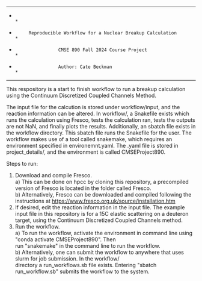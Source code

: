 **************************************************************************************
*                                                                                    *
*          Reproducible Workflow for a Nuclear Breakup Calculation                   *
*                     CMSE 890 Fall 2024 Course Project                              *
*                     Author: Cate Beckman                                           *
**************************************************************************************

This respository is a start to finish workflow to run a breakup calculation using the Continuum Discretized Coupled Channels Method. 

The input file for the calcution is stored under workflow/input, and the reaction information can be altered. 
In workflow/, a Snakefile exists which runs the calculation using Fresco, tests the calculation ran, tests the outputs
are not NaN, and finally plots the results. Additionally, an sbatch file exists in the workflow directory. This sbatch
file runs the Snakefile for the user. The workflow makes use of a tool called snakemake, which requires an environment 
specified in environemnt.yaml. The .yaml file is stored in project_details/, and the environment is called CMSEProject890.

Steps to run: 
1) Download and compile Fresco.                                                                                                             
   a) This can be done on hpcc by cloning this repository, a precompiled
   version of Fresco is located in the folder called Fresco.                                                                             
   b) Alternatively, Fresco can be downloaded and compiled following the instructions at https://www.fresco.org.uk/source/installation.htm
2) If desired, edit the reaction information in the input file. The example input file in this repository is
   for a 15C elastic scattering on a deuteron target, using the Continuum Discretized Coupled Channels method.                                             
3) Run the workflow.                                                                                                                                     
   a) To run the workflow, activate the environment in command line using "conda activate CMSEProject890". Then                        
      run "snakemake" in the command line to run the workflow.                                                                               
   b) Alternatively, one can submit the workflow to anywhere that uses slurm for job submission. In the workflow/                         
      directory a run_workflows.sb file exists. Entering "sbatch run_workflow.sb" submits the workflow to the system.                      

